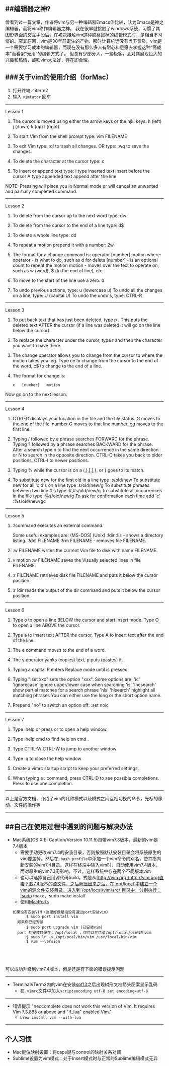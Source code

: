##编辑器之神?
---------------------
曾看到过一篇文章，作者将vim与另一种编辑器Emacs作比较，认为Emacs是神之编辑器，而将vim称作编辑器之神。
我在很早就接触了windows系统，习惯了其图形界面的交互手段后，在初次接触vim这种脱离鼠标的编辑模式时，是相当不习惯的。究其原因，vim是30年前诞生的产物，那时计算机远没有当下普及，vim是一个需要学习成本的编辑器，而现在没有那么多人有耐心和意愿去掌握这种“高成本”而看似“无用”的编辑方式了。
但总有少部分人，一些极客，会对其展现巨大的兴趣和热情，鼓吹vim大法好，存在即合理。

###关于vim的使用介绍（forMac）
-------------------------------------------
1. 打开终端／iterm2
2. 输入 `vimtutor` 回车
-------------------------------------------
Lesson 1


  1. The cursor is moved using either the arrow keys or the hjkl keys.
         h (left)       j (down)       k (up)       l (right)

  2. To start Vim from the shell prompt type:  vim FILENAME <ENTER>

  3. To exit Vim type:     <ESC>   :q!   <ENTER>  to trash all changes.
             OR type:      <ESC>   :wq   <ENTER>  to save the changes.

  4. To delete the character at the cursor type:  x

  5. To insert or append text type:
         i   type inserted text   <ESC>         insert before the cursor
         A   type appended text   <ESC>         append after the line

NOTE: Pressing <ESC> will place you in Normal mode or will cancel
      an unwanted and partially completed command.
      
************
      
Lesson 2
      
      
    

  1. To delete from the cursor up to the next word type:    dw
  2. To delete from the cursor to the end of a line type:    d$
  3. To delete a whole line type:    dd

  4. To repeat a motion prepend it with a number:   2w
  5. The format for a change command is:
               operator   [number]   motion
     where:
       operator - is what to do, such as  d  for delete
       [number] - is an optional count to repeat the motion
       motion   - moves over the text to operate on, such as  w (word),
                  $ (to the end of line), etc.

  6. To move to the start of the line use a zero:  0

  7. To undo previous actions, type:           u  (lowercase u)
     To undo all the changes on a line, type:  U  (capital U)
     To undo the undo's, type:                 CTRL-R
     
 ************
 
Lesson 3


  1. To put back text that has just been deleted, type   p .  This puts the
     deleted text AFTER the cursor (if a line was deleted it will go on the
     line below the cursor).

  2. To replace the character under the cursor, type   r   and then the
     character you want to have there.

  3. The change operator allows you to change from the cursor to where the
     motion takes you.  eg. Type  ce  to change from the cursor to the end of
     the word,  c$  to change to the end of a line.

  4. The format for change is:

         c   [number]   motion

Now go on to the next lesson.

************

Lesson 4


  1. CTRL-G  displays your location in the file and the file status.
             G  moves to the end of the file.
     number  G  moves to that line number.
            gg  moves to the first line.

  2. Typing  /  followed by a phrase searches FORWARD for the phrase.
     Typing  ?  followed by a phrase searches BACKWARD for the phrase.
     After a search type  n  to find the next occurrence in the same direction
     or  N  to search in the opposite direction.
     CTRL-O takes you back to older positions, CTRL-I to newer positions.

  3. Typing  %  while the cursor is on a (,),[,],{, or } goes to its match.

  4. To substitute new for the first old in a line type    :s/old/new
     To substitute new for all 'old's on a line type       :s/old/new/g
     To substitute phrases between two line #'s type       :#,#s/old/new/g
     To substitute all occurrences in the file type        :%s/old/new/g
     To ask for confirmation each time add 'c'             :%s/old/new/gc
     
**********

Lesson 5


  1.  :!command  executes an external command.

      Some useful examples are:
         (MS-DOS)         (Unix)
          :!dir            :!ls            -  shows a directory listing.
          :!del FILENAME   :!rm FILENAME   -  removes file FILENAME.

  2.  :w FILENAME  writes the current Vim file to disk with name FILENAME.

  3.  v  motion  :w FILENAME  saves the Visually selected lines in file
      FILENAME.

  4.  :r FILENAME  retrieves disk file FILENAME and puts it below the
      cursor position.

  5.  :r !dir  reads the output of the dir command and puts it below the
      cursor position.
      
************

Lesson 6 

  1. Type  o  to open a line BELOW the cursor and start Insert mode.
     Type  O  to open a line ABOVE the cursor.

  2. Type  a  to insert text AFTER the cursor.
     Type  A  to insert text after the end of the line.

  3. The  e  command moves to the end of a word.

  4. The  y  operator yanks (copies) text,  p  puts (pastes) it.

  5. Typing a capital  R  enters Replace mode until  <ESC>  is pressed.

  6. Typing ":set xxx" sets the option "xxx".  Some options are:
        'ic' 'ignorecase'       ignore upper/lower case when searching
        'is' 'incsearch'        show partial matches for a search phrase
        'hls' 'hlsearch'        highlight all matching phrases
     You can either use the long or the short option name.

  7. Prepend "no" to switch an option off:   :set noic
  
********

Lesson 7 


  1. Type  :help  or press <F1> or <Help>  to open a help window.

  2. Type  :help cmd  to find help on  cmd .

  3. Type  CTRL-W CTRL-W  to jump to another window

  4. Type  :q  to close the help window

  5. Create a vimrc startup script to keep your preferred settings.

  6. When typing a  :  command, press CTRL-D to see possible completions.
     Press <TAB> to use one completion.

****************************************************************
以上是官方文档，介绍了vim的几种模式以及模式之间互相切换的命令，光标的移动，文件的操作等

--------------------------------   
##自己在使用过程中遇到的问题与解决办法
--------------------------------
- Mac系统(OS X EI Caption/Version 10.11.5)自带vim7.3版本，最新的vim是7.4版本
	+ 需要手动更改vim7.4的安装目录，否则按照默认安装目录会将系统原生的vim覆盖掉。然后在`.bash_profile`中添加一个vim命令的别名，使其指向新安装的vim7.4目录。这样在终端中输入vim时，自动使用vim7.4版本，而对原生的vim7.3无影响。不过，这样系统中存在两个不同版本vim
	+ 也可以选择自己用源代码build，式是从[http://vim.org](http://vim.org)直接下载7.4版本的源文件，之后解压出来之后，在`opt/local`中建立一个vim的源文件安装目录，进入到`/opt/local/vim/src/`目录中，分别执行：`sudo make`, `sudo make install` 
	+ 使用[MacPorts](http://www.macports.org/)
	<pre><code>如果没有安装VIM（这里好像是指没有通过port安装vim）
		$ sudo port install vim 
	如果你已经安装
		$ sudo port upgrade vim (已安装vim)
	port 的安装目录在：/opt/local ，你可以在目录/opt/local/bin找到vim
		$ sudo ln -s /opt/ocal/bin/vim /usr/local/bin/vim
		$ vim --version 
</code></pre>
	可以成功升级到vim7.4版本，但是还是有下面的错误提示问题
	
*******
	
- Terminal/iTerm2内的vim在安装[spf13](https://github.com/spf13/spf13-vim)之后出现树形文档箭头图案显示乱码
	+ 在`.vimrc`文件中加入`scriptencoding utf-8
set encoding=utf-8`

***********

- 错误提示 "neocomplete does not work this version of Vim. It requires Vim 7.3.885 or above and "if_lua" enabled Vim."
	+ `brew install vim --with-lua`

**********
## 个人习惯
- Mac键位映射设置：将caps键与control的映射关系对调
- Sublime设置为vim模式：处于Insert模式时与正常的Sublime编辑模式无异